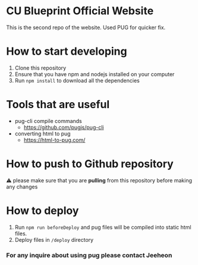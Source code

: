 # CU Blueprint Official Website
This is the second repo of the website.
Used PUG for quicker fix.

# How to start developing
1. Clone this repository
2. Ensure that you have npm and nodejs installed on your computer
3. Run `npm install` to download all the dependencies

# Tools that are useful
- pug-cli compile commands
    - https://github.com/pugjs/pug-cli
- converting html to pug
    - https://html-to-pug.com/

# How to push to Github repository
:warning: please make sure that you are **pulling** from this repository before making any changes

# How to deploy
1. Run `npm run beforeDeploy` and pug files will be compiled into static html files.
2. Deploy files in `/deploy` directory

### For any inquire about using pug please contact Jeeheon
